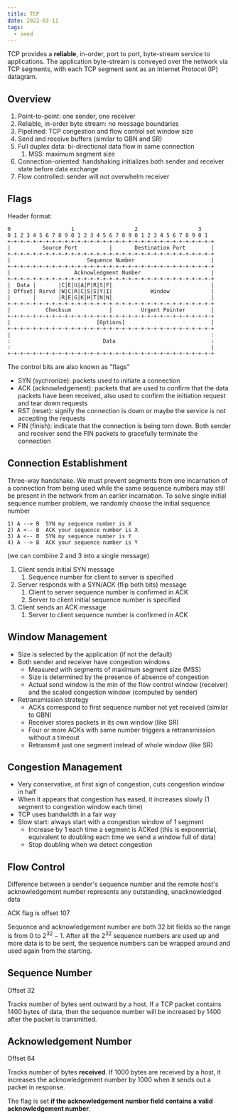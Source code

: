 ```yaml
---
title: TCP
date: 2022-03-11
tags:
  - seed
---
```



TCP provides a **reliable**, in-order, port to port, byte-stream service to applications. The application byte-stream is conveyed over the network via TCP segments, with each TCP segment sent as an Internet Protocol (IP) datagram.
## Overview

1. Point-to-point: one sender, one receiver
2. Reliable, in-order byte stream: no message boundaries
3. Pipelined: TCP congestion and flow control set window size
4. Send and receive buffers (similar to GBN and SR)
5. Full duplex data: bi-directional data flow in same connection
   1. MSS: maximum segment size
6. Connection-oriented: handshaking initializes both sender and receiver state before data exchange
7. Flow controlled: sender will not overwhelm receiver

## Flags

Header format:

```
0                   1                   2                   3
0 1 2 3 4 5 6 7 8 9 0 1 2 3 4 5 6 7 8 9 0 1 2 3 4 5 6 7 8 9 0 1
+-+-+-+-+-+-+-+-+-+-+-+-+-+-+-+-+-+-+-+-+-+-+-+-+-+-+-+-+-+-+-+-+
|          Source Port          |       Destination Port        |
+-+-+-+-+-+-+-+-+-+-+-+-+-+-+-+-+-+-+-+-+-+-+-+-+-+-+-+-+-+-+-+-+
|                        Sequence Number                        |
+-+-+-+-+-+-+-+-+-+-+-+-+-+-+-+-+-+-+-+-+-+-+-+-+-+-+-+-+-+-+-+-+
|                    Acknowledgment Number                      |
+-+-+-+-+-+-+-+-+-+-+-+-+-+-+-+-+-+-+-+-+-+-+-+-+-+-+-+-+-+-+-+-+
|  Data |       |C|E|U|A|P|R|S|F|                               |
| Offset| Rsrvd |W|C|R|C|S|S|Y|I|            Window             |
|       |       |R|E|G|K|H|T|N|N|                               |
+-+-+-+-+-+-+-+-+-+-+-+-+-+-+-+-+-+-+-+-+-+-+-+-+-+-+-+-+-+-+-+-+
|           Checksum            |         Urgent Pointer        |
+-+-+-+-+-+-+-+-+-+-+-+-+-+-+-+-+-+-+-+-+-+-+-+-+-+-+-+-+-+-+-+-+
|                           [Options]                           |
+-+-+-+-+-+-+-+-+-+-+-+-+-+-+-+-+-+-+-+-+-+-+-+-+-+-+-+-+-+-+-+-+
|                                                               :
:                             Data                              :
:                                                               |
+-+-+-+-+-+-+-+-+-+-+-+-+-+-+-+-+-+-+-+-+-+-+-+-+-+-+-+-+-+-+-+-+
```

The control bits are also known as "flags"

- SYN (sychronize): packets used to initiate a connection
- ACK (acknowledgement): packets that are used to confirm that the data packets have been received, also used to confirm the initiation request and tear down requests
- RST (reset): signify the connection is down or maybe the service is not accepting the requests
- FIN (finish): indicate that the connection is being torn down. Both sender and receiver send the FIN packets to gracefully terminate the connection

## Connection Establishment

Three-way handshake. We must prevent segments from one incarnation of a connection from being used while the same sequence numbers may still be present in the network from an earlier incarnation. To solve single initial sequence number problem, we randomly choose the initial sequence number

```
1) A --> B  SYN my sequence number is X
2) A <-- B  ACK your sequence number is X
3) A <-- B  SYN my sequence number is Y
4) A --> B  ACK your sequence number is Y
```

(we can combine 2 and 3 into a single message)

1. Client sends initial SYN message
   1. Sequence number for client to server is specified
2. Server responds with a SYN/ACK (flip both bits) message
   1. Client to server sequence number is confirmed in ACK
   2. Server to client initial sequence number is specified
3. Client sends an ACK message
   1. Server to client sequence number is confirmed in ACK

## Window Management

- Size is selected by the application (if not the default)
- Both sender and receiver have congestion windows
  - Measured with segments of maximum segment size (MSS)
  - Size is determined by the presence of absence of congestion
  - Actual send window is the min of the flow control window (receiver) and the scaled congestion window (computed by sender)
- Retransmission strategy
  - ACKs correspond to first sequence number not yet received (similar to GBN)
  - Receiver stores packets in its own window (like SR)
  - Four or more ACKs with same number triggers a retransmission without a timeout
  - Retransmit just one segment instead of whole window (like SR)

## Congestion Management

- Very conservative, at first sign of congestion, cuts congestion window in half
- When it appears that congestion has eased, it increases slowly (1 segment to congestion window each time)
- TCP uses bandwidth in a fair way
- Slow start: always start with a congestion window of 1 segment
  - Increase by 1 each time a segment is ACKed (this is exponential, equivalent to doubling each time we send a window full of data)
  - Stop doubling when we detect congestion

## Flow Control

Difference between a sender's sequence number and the remote host's acknowledgement number represents any outstanding, unacknowledged data

ACK flag is offset 107

Sequence and acknowledgement number are both 32 bit fields so the range is from $0$ to $2^{32}-1$. After all the $2^{32}$ sequence numbers are used up and more data is to be sent, the sequence numbers can be wrapped around and used again from the starting.

## Sequence Number

Offset 32

Tracks number of bytes sent outward by a host. If a TCP packet contains 1400 bytes of data, then the sequence number will be increased by 1400 after the packet is transmitted.

## Acknowledgement Number

Offset 64

Tracks number of bytes **received**. If 1000 bytes are received by a host, it increases the acknowledgement number by 1000 when it sends out a packet in response.

The flag is set **if the acknowledgement number field contains a valid acknowledgement number**.
